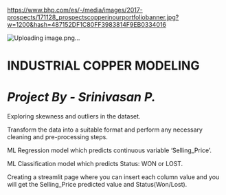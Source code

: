 https://www.bhp.com/es/-/media/images/2017-prospects/171128_prospectscopperinourportfoliobanner.jpg?w=1200&hash=487152DF1C80FF3983814F9EB0334016

![Uploading image.png…]()

# INDUSTRIAL COPPER MODELING
# _Project  By - Srinivasan P._

Exploring skewness and outliers in the dataset.

Transform the data into a suitable format and perform any necessary cleaning and pre-processing steps.

ML Regression model which predicts continuous variable ‘Selling_Price’.

ML Classification model which predicts Status: WON or LOST.

Creating a streamlit page where you can insert each column value and you will get the Selling_Price predicted value and Status(Won/Lost).
